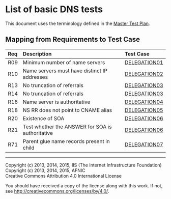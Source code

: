 # List of basic DNS tests

This document uses the terminology defined in the [Master Test Plan](../Master%20Test%20Plan.md).

## Mapping from Requirements to Test Case

|Req| Description                                          | Test Case                     |
|:--|:-----------------------------------------------------|:------------------------------|
|R09|Minimum number of name servers                        |[DELEGATION01](delegation01.md)|
|R10|Name servers must have distinct IP addresses          |[DELEGATION02](delegation02.md)|
|R13|No truncation of referrals                            |[DELEGATION03](delegation03.md)|
|R14|No truncation of referrals                            |[DELEGATION03](delegation03.md)|
|R16|Name server is authoritative                          |[DELEGATION04](delegation04.md)|
|R18|NS RR does not point to CNAME alias                   |[DELEGATION05](delegation05.md)|
|R20|Existence of SOA                                      |[DELEGATION06](delegation06.md)|
|R21|Test whether the ANSWER for SOA is authoritative      |[DELEGATION06](delegation06.md)|
|R71|Parent glue name records present in child             |[DELEGATION07](delegation07.md)|

-------

Copyright (c) 2013, 2014, 2015, IIS (The Internet Infrastructure Foundation)  
Copyright (c) 2013, 2014, 2015, AFNIC  
Creative Commons Attribution 4.0 International License

You should have received a copy of the license along with this
work.  If not, see <http://creativecommons.org/licenses/by/4.0/>.
